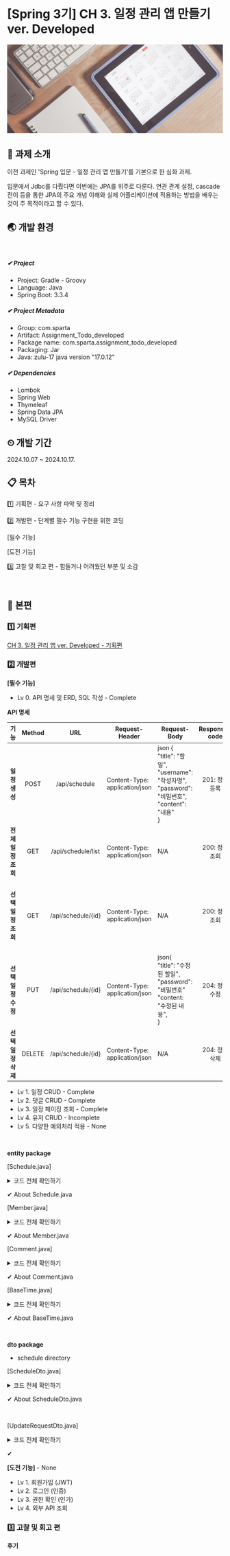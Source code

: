 ﻿# [Spring 3기] CH 3. 일정 관리 앱 만들기 ver. Developed


![image.jpg](image.jpg)

## 📁 과제 소개

이전 과제인 'Spring 입문 - 일정 관리 앱 만들기'를 기본으로 한 심화 과제.

입문에서 Jdbc를 다뤘다면 이번에는 JPA를 위주로 다룬다. 연관 관계 설정, cascade 전이 등을 통한 JPA의 주요 개념 이해와 실제 어플리케이션에 적용하는 방법을 배우는 것이 
주 목적이라고 할 수 있다. 

## 🌏 개발 환경
<br>


##### ✔  Project
- Project: Gradle - Groovy
- Language: Java
- Spring Boot: 3.3.4


##### ✔ Project Metadata
- Group: com.sparta
- Artifact: Assignment_Todo_developed
- Package name: com.sparta.assignment_todo_developed
- Packaging: Jar
- Java: zulu-17 java version "17.0.12"

##### ✔ Dependencies 
- Lombok
- Spring Web
- Thymeleaf
- Spring Data JPA
- MySQL Driver


## ⏲ 개발 기간

2024.10.07 ~ 2024.10.17.

## 📋 목차

1️⃣ 기획편 - 요구 사항 파악 및 정리

2️⃣ 개발편 - 단계별 필수 기능 구현을 위한 코딩

[필수 기능]

[도전 기능]

3️⃣ 고찰 및 회고 편 - 힘들거나 어려웠던 부분 및 소감

<br>

## 📌 본편
### 1️⃣ 기획편
[CH 3. 일정 관리 앱 ver. Developed - 기획편](https://jisuryu0527.tistory.com/57)

###  2️⃣ 개발편
**[필수 기능]**
- Lv 0. API 명세 및 ERD, SQL 작성 - Complete


**API 명세**

|      기능      | Method |        URL         | Request-Header                 | Request-Body                                                                                            | Response-code | Response-body                                                              |
|:------------:|:------:|:------------------:|--------------------------------|---------------------------------------------------------------------------------------------------------|:-------------:|:---------------------------------------------------------------------------|
|  **일정 생성**   |  POST  |   /api/schedule    | Content-Type: application/json | json {<br>"title": "할일",<br>"username": "작성자명",<br>"password": "비밀번호",<br>"content": "내용"<br>}          |  201: 정상 등록   | N/A                                                                        |
| **전체 일정 조회** |  GET   | /api/schedule/list | Content-Type: application/json | N/A                                                                                                     |  200: 정상 조회   |                                                                            |
| **선택 일정 조회** |  GET   | /api/schedule/{id} | Content-Type: application/json | N/A                                                                                                     |  200: 정상 조회   | {<br>"id": 1,<br>"title": "할일",<br>"name": "작성자명",<br>"content" "내용",<br>} |
| **선택 일정 수정** |  PUT   | /api/schedule/{id} | Content-Type: application/json | json{<br>"title": "수정된 할일",<br>"password": "비밀번호"<br>"content: "수정된 내용",<br>} |  204: 정상 수정   | N/A                                                                        |
| **선택 일정 삭제** | DELETE | /api/schedule/{id} | Content-Type: application/json | N/A                                                                                                     |  204: 정상 삭제   | N/A                                                                        |

- Lv 1. 일정 CRUD - Complete
- Lv 2. 댓글 CRUD - Complete
- Lv 3. 일정 페이징 조회 - Complete
- Lv 4. 유저 CRUD - Incomplete
- Lv 5. 다양한 예외처리 적용 - None

<br>

**entity package**

[Schedule.java]
<details>
<summary> 코드 전체 확인하기 </summary>

```java
package com.sparta.assignment_todo_developed.entity;

import com.sparta.assignment_todo_developed.dto.schedule.CreateRequestDto;
import com.sparta.assignment_todo_developed.dto.schedule.ScheduleResponseDto;
import com.sparta.assignment_todo_developed.dto.schedule.UpdateRequestDto;
import jakarta.persistence.*;
import lombok.AccessLevel;
import lombok.Builder;
import lombok.Getter;
import lombok.NoArgsConstructor;
import org.springframework.data.jpa.domain.support.AuditingEntityListener;

import java.util.List;

@Entity
@EntityListeners(AuditingEntityListener.class)
@Getter
@NoArgsConstructor(access = AccessLevel.PROTECTED)
@Table(name = "schedule")
public class Schedule extends BaseTime {

    @Id
    @GeneratedValue(strategy = GenerationType.IDENTITY)
    private Long id;

    @Column(name = "title", nullable = false)
    private String title;

    @Column(name = "content", columnDefinition = "TEXT", nullable = false)
    private String content;

    @Column(name = "password", nullable = false)
    private String password;

    @OneToMany(mappedBy = "schedule", cascade = CascadeType.REMOVE)
    private List<Comment> comments;

    @ManyToMany(fetch = FetchType.LAZY)
    @JoinTable(
            name = "member_schedule",
            joinColumns = @JoinColumn(name = "schedule_id"),
            inverseJoinColumns = @JoinColumn(name = "member_id")
    )
    private List<Member> members;



    @Builder
    public Schedule(String title, String content, String password, List<Member> members) {
        this.title = title;
        this.password = password;
        this.content = content;
        this.members = members;
    }

    public void update(UpdateRequestDto requestDto) {
        this.title = requestDto.getTitle();
        this.content = requestDto.getContent();
    }
}
```

</details>

✔ About Schedule.java



[Member.java]
<details>
<summary> 코드 전체 확인하기 </summary>

```java

```

</details>

✔ About Member.java



[Comment.java]
<details>
<summary> 코드 전체 확인하기 </summary>

```java
package com.sparta.assignment_todo_developed.entity;

import jakarta.persistence.*;
import lombok.Builder;
import lombok.Getter;
import lombok.NoArgsConstructor;
import org.springframework.data.jpa.domain.support.AuditingEntityListener;

@Table(name = "comments")
@EntityListeners(AuditingEntityListener.class)
@Entity
@Getter
@NoArgsConstructor
public class Comment extends BaseTime {

    @Id
    @GeneratedValue(strategy = GenerationType.IDENTITY)
    @Column(name = "comment_id", updatable = false)
    private Long commentId;

    @Column(name = "comment", columnDefinition = "TEXT", nullable = false)
    private String comment;

    @ManyToOne(fetch = FetchType.LAZY)
    @JoinColumn(name = "schedule_id", nullable = false)
    private Schedule schedule;

    @ManyToOne(fetch = FetchType.LAZY)
    @JoinColumn(name = "member_id", nullable = false)
    private Member member;

    @Builder
    public Comment(Schedule schedule, Member member, String comment) {
        this.schedule = schedule;
        this.member = member;
        this.comment = comment;
    }

    // 댓글 수정
    public void updateComment(String comment) {
        this.comment = comment;
    }

}
```
</details>


✔ About Comment.java


[BaseTime.java]
<details>
<summary> 코드 전체 확인하기 </summary>

```java
package com.sparta.assignment_todo_developed.entity;

import jakarta.persistence.EntityListeners;
import jakarta.persistence.MappedSuperclass;
import lombok.Getter;
import org.springframework.data.annotation.CreatedDate;
import org.springframework.data.annotation.LastModifiedDate;
import org.springframework.data.jpa.domain.support.AuditingEntityListener;

import java.sql.Timestamp;

@Getter
@MappedSuperclass
@EntityListeners(AuditingEntityListener.class)
public abstract class BaseTime {

    @CreatedDate
    private Timestamp createdAt;

    @LastModifiedDate
    private Timestamp updatedAt;
}

```
</details>

✔ About BaseTime.java

<br>

**dto package**

- schedule directory

[ScheduleDto.java]

<details>
<summary> 코드 전체 확인하기 </summary>

```java
package com.sparta.assignment_todo_developed.dto.schedule;

import lombok.AllArgsConstructor;
import lombok.Getter;
import lombok.NoArgsConstructor;

@Getter
@AllArgsConstructor
@NoArgsConstructor
public abstract class ScheduleDto {

    // 공통 필드
    protected String title;
    protected Long memberId;
    protected String content;
}
```
</details>

✔ About ScheduleDto.java

<br>

[UpdateRequestDto.java]

<details>
<summary> 코드 전체 확인하기 </summary>

```java

```
</details>

✔








**[도전 기능]** - None
- Lv 1. 회원가입 (JWT)
- Lv 2. 로그인 (인증)
- Lv 3. 권한 확인 (인가)
- Lv 4. 외부 API 조회



###  3️⃣ 고찰 및 회고 편

**후기**


